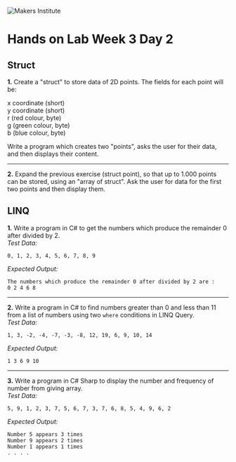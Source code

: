 ![Makers Institute](https://makersinstitute.id/img/logo-makersinstitute.png)

# Hands on Lab Week 3 Day 2

## Struct

**1.** Create a "struct" to store data of 2D points. The fields for each point will be: 

x coordinate (short)    
y coordinate (short)    
r (red colour, byte)    
g (green colour, byte)    
b (blue colour, byte)    

Write a program which creates two "points", asks the user for their data, and then displays their content.

---

**2.** Expand the previous exercise (struct point), so that up to 1.000 points can be stored, using an "array of struct". Ask the user for data for the first two points and then display them. 

## LINQ

**1.** Write a program in C# to get the numbers which produce the remainder 0 after divided by 2.    
*Test Data:*
```
0, 1, 2, 3, 4, 5, 6, 7, 8, 9
```
*Expected Output:*
```
The numbers which produce the remainder 0 after divided by 2 are : 
0 2 4 6 8 
```

---

**2.** Write a program in C# to find numbers greater than 0 and less than 11 from a list of numbers using two `where` conditions in LINQ Query.    
*Test Data:*
```
1, 3, -2, -4, -7, -3, -8, 12, 19, 6, 9, 10, 14
```
*Expected Output:*
```
1 3 6 9 10
```

---

**3.** Write a program in C# Sharp to display the number and frequency of number from giving array.    
*Test Data:*
```
5, 9, 1, 2, 3, 7, 5, 6, 7, 3, 7, 6, 8, 5, 4, 9, 6, 2
```
*Expected Output:*
```
Number 5 appears 3 times 
Number 9 appears 2 times 
Number 1 appears 1 times 
. . . .
```
